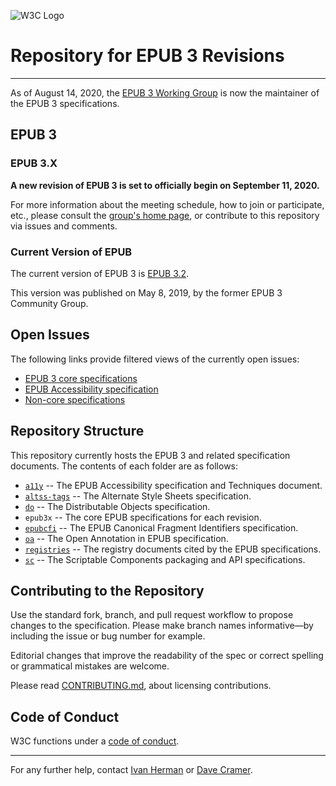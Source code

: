![W3C Logo](https://www.w3.org/Icons/w3c_home)

# Repository for EPUB 3 Revisions

---

As of August 14, 2020, the [EPUB 3 Working Group](https://www.w3.org/publishing/groups/epub-wg) is now the maintainer of the EPUB 3 specifications.

## EPUB 3

### EPUB 3.X

**A new revision of EPUB 3 is set to officially begin on September 11, 2020.**

For more information about the meeting schedule, how to join or participate, etc., please consult the [group's home page](https://www.w3.org/publishing/groups/epub-wg), or contribute to this repository via issues and comments.

### Current Version of EPUB

The current version of EPUB 3 is [EPUB 3.2](https://www.w3.org/publishing/epub32/).

This version was published on May 8, 2019, by the former EPUB 3 Community Group.  

## Open Issues

The following links provide filtered views of the currently open issues:

- [EPUB 3 core specifications](https://github.com/w3c/publ-epub-revision/issues?q=is%3Aissue+is%3Aopen+-label%3ACat-NonCore+-label%3ACat-Accessibility+)
- [EPUB Accessibility specification](https://github.com/w3c/publ-epub-revision/issues?q=is%3Aissue+is%3Aopen+label%3ACat-Accessibility+)
- [Non-core specifications](https://github.com/w3c/publ-epub-revision/issues?q=is%3Aissue+is%3Aopen+label%3ACat-NonCore+)

## Repository Structure

This repository currently hosts the EPUB 3 and related specification documents. The contents of each folder are as follows:

- [`a11y`](https://github.com/w3c/publ-epub-revision/tree/master/a11y) -- The EPUB Accessibility specification and Techniques document.
- [`altss-tags`](https://github.com/w3c/publ-epub-revision/tree/master/altss-tags) -- The Alternate Style Sheets specification.
- [`do`](https://github.com/w3c/publ-epub-revision/tree/master/do) -- The Distributable Objects specification.
- `epub3x` -- The core EPUB specifications for each revision.
- [`epubcfi`](https://github.com/w3c/publ-epub-revision/tree/master/epubcfi) -- The EPUB Canonical Fragment Identifiers specification.
- [`oa`](https://github.com/w3c/publ-epub-revision/tree/master/oa) -- The Open Annotation in EPUB specification.
- [`registries`](https://github.com/w3c/publ-epub-revision/tree/master/registries) -- The registry documents cited by the EPUB specifications.
- [`sc`](https://github.com/w3c/publ-epub-revision/tree/master/sc) -- The Scriptable Components packaging and API specifications.

## Contributing to the Repository

Use the standard fork, branch, and pull request workflow to propose changes to the specification. Please make branch names informative—by including the issue or bug number for example.

Editorial changes that improve the readability of the spec or correct spelling or grammatical mistakes are welcome.

Please read [CONTRIBUTING.md](CONTRIBUTING.md), about licensing contributions.

## Code of Conduct

W3C functions under a [code of conduct](https://www.w3.org/Consortium/cepc/).

---

For any further help, contact  [Ivan Herman](ivan@w3.org) or [Dave Cramer](dauwhe@gmail.com).
